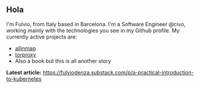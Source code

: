## Hola
I'm Fulvio, from Italy based in Barcelona.
I'm a Software Engineer @civo, working mainly with the technologies you see in my Github profile.
My currently active projects are:
- [allinmap](https://allinmap.app)
- [torproxy](https://www.github.com/fulviodenza/torproxy)
- Also a book but this is all another story

**Latest article:** https://fulviodenza.substack.com/p/a-practical-introduction-to-kubernetes

